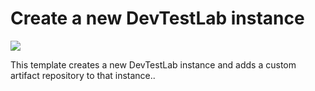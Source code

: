 # Create a new DevTestLab instance

<a href="https://portal.azure.com/#create/Microsoft.Template/uri/https%3A%2F%2Fraw.githubusercontent.com%2FAzure%2Fazure-devtestlab%2Fmaster%2Fsamples%2FDevTestLabs%2FQuickStartTemplates%2F201-dtl-create-lab-with-artifact-repository%2Fazuredeploy.json" target="_blank">
    <img src="http://azuredeploy.net/deploybutton.png"/>
</a>

This template creates a new DevTestLab instance and adds a custom artifact repository to that instance..
